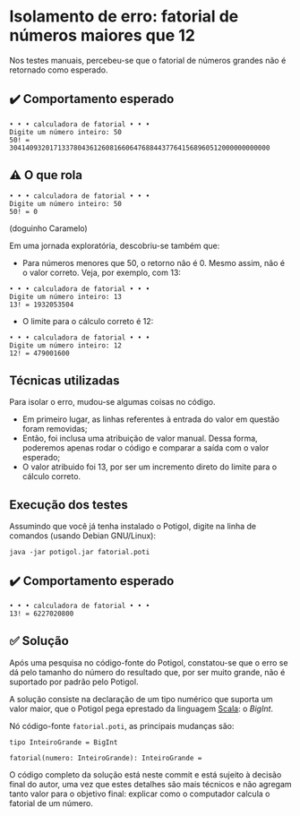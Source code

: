 # Isolamento de erro: fatorial de números maiores que 12

Nos testes manuais, percebeu-se que o fatorial de números grandes não é retornado como esperado.

## ✔️ Comportamento esperado
```terminal
• • • calculadora de fatorial • • •
Digite um número inteiro: 50
50! = 30414093201713378043612608166064768844377641568960512000000000000
```

## ⚠️ O que rola
```terminal
• • • calculadora de fatorial • • •
Digite um número inteiro: 50
50! = 0
```

(doguinho Caramelo)

Em uma jornada exploratória, descobriu-se também que:
* Para números menores que 50, o retorno não é 0. Mesmo assim, não é o valor correto. Veja, por exemplo, com 13:
```terminal
• • • calculadora de fatorial • • •
Digite um número inteiro: 13
13! = 1932053504
```
* O limite para o cálculo correto é 12:
```terminal
• • • calculadora de fatorial • • •
Digite um número inteiro: 12
12! = 479001600
```

## Técnicas utilizadas
Para isolar o erro, mudou-se algumas coisas no código.
* Em primeiro lugar, as linhas referentes à entrada do valor em questão foram removidas;
* Então, foi inclusa uma atribuição de valor manual. Dessa forma, poderemos apenas rodar o código e comparar a saída com o valor esperado;
* O valor atribuido foi 13, por ser um incremento direto do limite para o cálculo correto.

## Execução dos testes
Assumindo que você já tenha instalado o Potigol, digite na linha de comandos (usando Debian GNU/Linux):
```terminal
java -jar potigol.jar fatorial.poti
```

## ✔️ Comportamento esperado
```terminal
• • • calculadora de fatorial • • •
13! = 6227020800
```

## ✅ Solução
Após uma pesquisa no código-fonte do Potigol, constatou-se que o erro se dá pelo tamanho do número do resultado que, por ser muito grande, não é suportado por padrão pelo Potigol.

A solução consiste na declaração de um tipo numérico que suporta um valor maior, que o Potigol pega eprestado da linguagem [Scala](https://www.scala-lang.org/): o _BigInt_.

Nó código-fonte ```fatorial.poti```, as principais mudanças são:

```potigol
tipo InteiroGrande = BigInt

fatorial(numero: InteiroGrande): InteiroGrande =
```

O  código completo da solução está neste commit e está sujeito à decisão final do autor, uma vez que estes detalhes são mais técnicos e não agregam tanto valor para o objetivo final: explicar como o computador calcula o fatorial de um número.